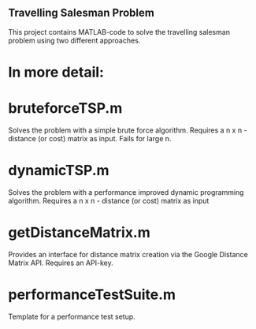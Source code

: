 ## Travelling Salesman Problem

This project contains MATLAB-code to solve the travelling salesman problem using two different approaches.

# In more detail:

# bruteforceTSP.m
Solves the problem with a simple brute force algorithm.
Requires a n x n - distance (or cost) matrix as input.
Fails for large n.

# dynamicTSP.m
Solves the problem with a performance improved dynamic programming algorithm.
Requires a n x n - distance (or cost) matrix as input

# getDistanceMatrix.m
Provides an interface for distance matrix creation via the Google Distance Matrix API.
Requires an API-key.

# performanceTestSuite.m
Template for a performance test setup.
